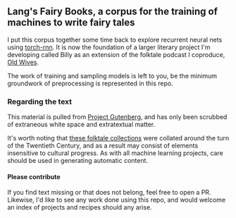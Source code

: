 ## Lang's Fairy Books, a corpus for the training of machines to write fairy tales
I put this corpus together some time back to explore recurrent neural nets using [torch-rnn](https://github.com/jcjohnson/torch-rnn). It is now the foundation of a larger literary project I'm developing called Billy as an extension of the folktale podcast I coproduce, [Old Wives](https://www.patreon.com/user?u=25265677).

The work of training and sampling models is left to you, be the minimum groundwork of preprocessing is represented in this repo.

### Regarding the text

This material is pulled from [Project Gutenberg](http://www.gutenberg.org/files/30580/30580-h/30580-h.htm), and has only been scrubbed of extraneous white space and extratextual matter.

It's worth noting that [these folktale collections](https://en.wikipedia.org/wiki/Lang%27s_Fairy_Books) were collated around the turn of the Twentieth Century, and as a result may consist of elements insensitive to cultural progress. As with all machine learning projects, care should be used in generating automatic content.

#### Please contribute

If you find text missing or that does not belong, feel free to open a PR. Likewise, I'd like to see any work done using this repo, and would welcome an index of projects and recipes should any arise.